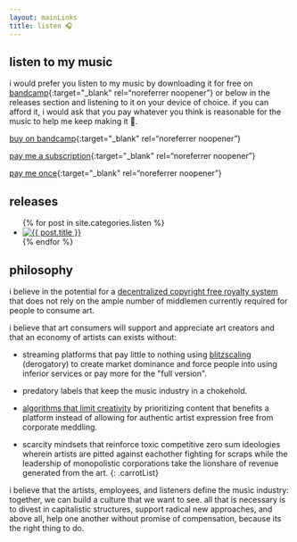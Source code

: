 ```yaml
---
layout: mainLinks
title: listen 🎧
---
```


## listen to my music

i would prefer you listen to my music by downloading it for free on [bandcamp](guesstaccount.bandcamp.com){:target="_blank" rel=“noreferrer noopener”} or below in the releases section and listening to it on your device of choice. if you can afford it, i would ask that you pay whatever you think is reasonable for the music to help me keep making it 🦋.

[buy on bandcamp](guesstaccount.bandcamp.com){:target="_blank" rel=“noreferrer noopener”}

[pay me a subscription](https://square.link/u/Mhc0OF7O){:target="_blank" rel=“noreferrer noopener”}

[pay me once](https://square.link/u/Wdq6mOFc){:target="_blank" rel=“noreferrer noopener”}


## releases

<ul class="releaseGrid">
  {% for post in site.categories.listen %}
    <li>
      <a href="{{ post.url }}"><img class="releaseListImage" src="{{ post.coverPath }}" alt="{{ post.title }}"></a>
    </li>
  {% endfor %}
</ul>

<!-- [all releases](discography.html) -->

## philosophy

i believe in the potential for a [decentralized copyright free royalty system](https://youtu.be/PJSTFzhs1O4?si=LWINS-aeWHBl2Wb_) that does not rely on the ample number of middlemen currently required for people to consume art.

i believe that art consumers will support and appreciate art creators and that an economy of artists can exists without:
- streaming platforms that pay little to nothing using [blitzscaling](https://www.blitzscaling.com/) (derogatory) to create market dominance and force people into using inferior services or pay more for the "full version".

- predatory labels that keep the music industry in a chokehold.

- [algorithms that limit creativity](https://youtu.be/-Qo3ehkykkM?si=3_iAslMELatTrnGd) by prioritizing content that benefits a platform instead of allowing for authentic artist expression free from corporate meddling.

- scarcity mindsets that reinforce toxic competitive zero sum ideologies wherein artists are pitted against eachother fighting for scraps while the leadership of monopolistic corporations take the lionshare of revenue generated from the art.
{: .carrotList}

i believe that the artists, employees, and listeners define the music industry: together, we can build a culture that we want to see. all that is necessary is to divest in capitalistic structures, support radical new approaches, and above all, help one another without promise of compensation, because its the right thing to do.